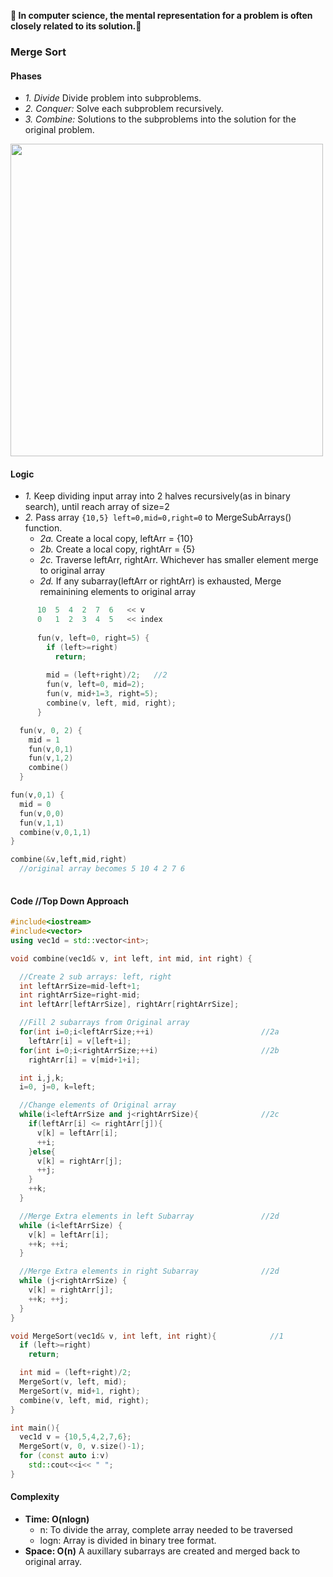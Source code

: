 **:heartbeat: In computer science, the mental representation for a problem is often closely related to its solution.:heartbeat:**

### Merge Sort
#### Phases
- *1. Divide* Divide problem into subproblems.
- *2. Conquer:* Solve each subproblem recursively.
- *3. Combine:* Solutions to the subproblems into the solution for the original problem.

<img src="https://cdn-codespeedy.pressidium.com/wp-content/uploads/2019/07/merge-sort-in-C.jpeg" width="500" />

#### Logic
  - *1.* Keep dividing input array into 2 halves recursively(as in binary search), until reach array of size=2
  - *2.* Pass array `{10,5} left=0,mid=0,right=0` to MergeSubArrays() function.
    - *2a.* Create a local copy, leftArr = {10}
    - *2b.* Create a local copy, rightArr = {5}
    - *2c.* Traverse leftArr, rightArr. Whichever has smaller element merge to original array
    - *2d.* If any subarray(leftArr or rightArr) is exhausted, Merge remainining elements to original array
```c
      10  5  4  2  7  6   << v
      0   1  2  3  4  5   << index
      
      fun(v, left=0, right=5) {
        if (left>=right)
          return;
          
        mid = (left+right)/2;   //2
        fun(v, left=0, mid=2);
        fun(v, mid+1=3, right=5);
        combine(v, left, mid, right);
      }

  fun(v, 0, 2) {
    mid = 1
    fun(v,0,1)
    fun(v,1,2)
    combine()
  }

fun(v,0,1) {
  mid = 0
  fun(v,0,0)
  fun(v,1,1)
  combine(v,0,1,1)
}

combine(&v,left,mid,right)
  //original array becomes 5 10 4 2 7 6
  
```
#### Code  //Top Down Approach
```c++
#include<iostream>
#include<vector>
using vec1d = std::vector<int>;

void combine(vec1d& v, int left, int mid, int right) {

  //Create 2 sub arrays: left, right
  int leftArrSize=mid-left+1;
  int rightArrSize=right-mid;
  int leftArr[leftArrSize], rightArr[rightArrSize];

  //Fill 2 subarrays from Original array
  for(int i=0;i<leftArrSize;++i)                        //2a
    leftArr[i] = v[left+i];
  for(int i=0;i<rightArrSize;++i)                       //2b
    rightArr[i] = v[mid+1+i];

  int i,j,k;
  i=0, j=0, k=left;

  //Change elements of Original array
  while(i<leftArrSize and j<rightArrSize){              //2c
    if(leftArr[i] <= rightArr[j]){
      v[k] = leftArr[i];
      ++i;
    }else{
      v[k] = rightArr[j];
      ++j;
    }
    ++k;
  }

  //Merge Extra elements in left Subarray               //2d
  while (i<leftArrSize) {
    v[k] = leftArr[i];
    ++k; ++i;
  }

  //Merge Extra elements in right Subarray              //2d
  while (j<rightArrSize) {
    v[k] = rightArr[j];
    ++k; ++j;
  }
}

void MergeSort(vec1d& v, int left, int right){            //1
  if (left>=right)
    return;

  int mid = (left+right)/2;
  MergeSort(v, left, mid);
  MergeSort(v, mid+1, right);
  combine(v, left, mid, right);
}

int main(){
  vec1d v = {10,5,4,2,7,6};
  MergeSort(v, 0, v.size()-1);
  for (const auto i:v)
    std::cout<<i<< " ";
}
```
#### Complexity
  - **Time: O(nlogn)**
    - n: To divide the array, complete array needed to be traversed
    - logn: Array is divided in binary tree format.
  - **Space: O(n)** A auxillary subarrays are created and merged back to original array.
